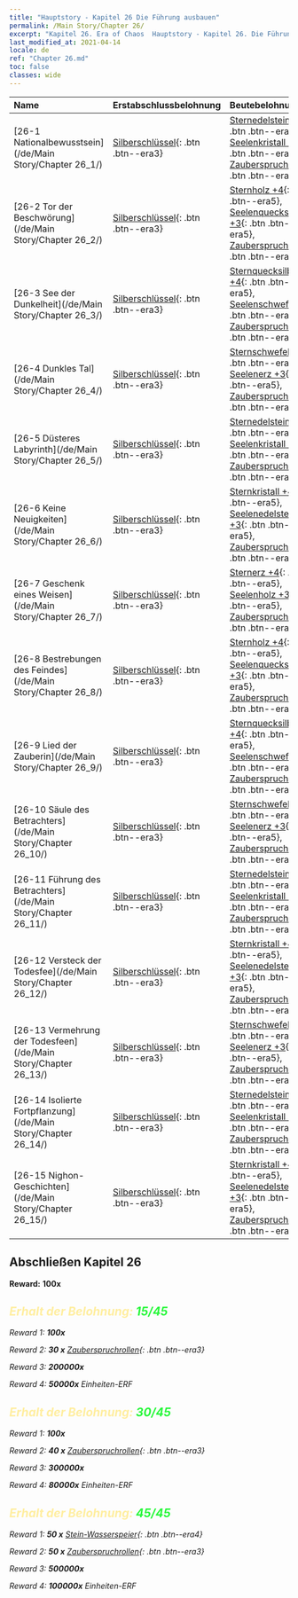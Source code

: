 ```yaml
---
title: "Hauptstory - Kapitel 26 Die Führung ausbauen"
permalink: /Main Story/Chapter 26/
excerpt: "Kapitel 26. Era of Chaos  Hauptstory - Kapitel 26. Die Führung ausbauen"
last_modified_at: 2021-04-14
locale: de
ref: "Chapter 26.md"
toc: false
classes: wide
---
```


  | Name |  Erstabschlussbelohnung | Beutebelohnung |
  |:------------|:------------|:------------| 
  | [26-1 Nationalbewusstsein](/de/Main Story/Chapter 26_1/) | [Silberschlüssel](/de/Items/con_693/){: .btn .btn--era3} | [Sternedelsteine +4](/de/Items/mat_93/){: .btn .btn--era5}, [Seelenkristall +3](/de/Items/mat_87/){: .btn .btn--era5}, [Zauberspruchrollen](/de/Items/con_694/){: .btn .btn--era3} |
  | [26-2 Tor der Beschwörung](/de/Main Story/Chapter 26_2/) | [Silberschlüssel](/de/Items/con_693/){: .btn .btn--era3} | [Sternholz +4](/de/Items/mat_90/){: .btn .btn--era5}, [Seelenquecksilber +3](/de/Items/mat_84/){: .btn .btn--era5}, [Zauberspruchrollen](/de/Items/con_694/){: .btn .btn--era3} |
  | [26-3 See der Dunkelheit](/de/Main Story/Chapter 26_3/) | [Silberschlüssel](/de/Items/con_693/){: .btn .btn--era3} | [Sternquecksilber +4](/de/Items/mat_91/){: .btn .btn--era5}, [Seelenschwefel +3](/de/Items/mat_85/){: .btn .btn--era5}, [Zauberspruchrollen](/de/Items/con_694/){: .btn .btn--era3} |
  | [26-4 Dunkles Tal](/de/Main Story/Chapter 26_4/) | [Silberschlüssel](/de/Items/con_693/){: .btn .btn--era3} | [Sternschwefel +4](/de/Items/mat_92/){: .btn .btn--era5}, [Seelenerz +3](/de/Items/mat_82/){: .btn .btn--era5}, [Zauberspruchrollen](/de/Items/con_694/){: .btn .btn--era3} |
  | [26-5 Düsteres Labyrinth](/de/Main Story/Chapter 26_5/) | [Silberschlüssel](/de/Items/con_693/){: .btn .btn--era3} | [Sternedelsteine +4](/de/Items/mat_93/){: .btn .btn--era5}, [Seelenkristall +3](/de/Items/mat_87/){: .btn .btn--era5}, [Zauberspruchrollen](/de/Items/con_694/){: .btn .btn--era3} |
  | [26-6 Keine Neuigkeiten](/de/Main Story/Chapter 26_6/) | [Silberschlüssel](/de/Items/con_693/){: .btn .btn--era3} | [Sternkristall +4](/de/Items/mat_94/){: .btn .btn--era5}, [Seelenedelsteine +3](/de/Items/mat_86/){: .btn .btn--era5}, [Zauberspruchrollen](/de/Items/con_694/){: .btn .btn--era3} |
  | [26-7 Geschenk eines Weisen](/de/Main Story/Chapter 26_7/) | [Silberschlüssel](/de/Items/con_693/){: .btn .btn--era3} | [Sternerz +4](/de/Items/mat_89/){: .btn .btn--era5}, [Seelenholz +3](/de/Items/mat_83/){: .btn .btn--era5}, [Zauberspruchrollen](/de/Items/con_694/){: .btn .btn--era3} |
  | [26-8 Bestrebungen des Feindes](/de/Main Story/Chapter 26_8/) | [Silberschlüssel](/de/Items/con_693/){: .btn .btn--era3} | [Sternholz +4](/de/Items/mat_90/){: .btn .btn--era5}, [Seelenquecksilber +3](/de/Items/mat_84/){: .btn .btn--era5}, [Zauberspruchrollen](/de/Items/con_694/){: .btn .btn--era3} |
  | [26-9 Lied der Zauberin](/de/Main Story/Chapter 26_9/) | [Silberschlüssel](/de/Items/con_693/){: .btn .btn--era3} | [Sternquecksilber +4](/de/Items/mat_91/){: .btn .btn--era5}, [Seelenschwefel +3](/de/Items/mat_85/){: .btn .btn--era5}, [Zauberspruchrollen](/de/Items/con_694/){: .btn .btn--era3} |
  | [26-10 Säule des Betrachters](/de/Main Story/Chapter 26_10/) | [Silberschlüssel](/de/Items/con_693/){: .btn .btn--era3} | [Sternschwefel +4](/de/Items/mat_92/){: .btn .btn--era5}, [Seelenerz +3](/de/Items/mat_82/){: .btn .btn--era5}, [Zauberspruchrollen](/de/Items/con_694/){: .btn .btn--era3} |
  | [26-11 Führung des Betrachters](/de/Main Story/Chapter 26_11/) | [Silberschlüssel](/de/Items/con_693/){: .btn .btn--era3} | [Sternedelsteine +4](/de/Items/mat_93/){: .btn .btn--era5}, [Seelenkristall +3](/de/Items/mat_87/){: .btn .btn--era5}, [Zauberspruchrollen](/de/Items/con_694/){: .btn .btn--era3} |
  | [26-12 Versteck der Todesfee](/de/Main Story/Chapter 26_12/) | [Silberschlüssel](/de/Items/con_693/){: .btn .btn--era3} | [Sternkristall +4](/de/Items/mat_94/){: .btn .btn--era5}, [Seelenedelsteine +3](/de/Items/mat_86/){: .btn .btn--era5}, [Zauberspruchrollen](/de/Items/con_694/){: .btn .btn--era3} |
  | [26-13 Vermehrung der Todesfeen](/de/Main Story/Chapter 26_13/) | [Silberschlüssel](/de/Items/con_693/){: .btn .btn--era3} | [Sternschwefel +4](/de/Items/mat_92/){: .btn .btn--era5}, [Seelenerz +3](/de/Items/mat_82/){: .btn .btn--era5}, [Zauberspruchrollen](/de/Items/con_694/){: .btn .btn--era3} |
  | [26-14 Isolierte Fortpflanzung](/de/Main Story/Chapter 26_14/) | [Silberschlüssel](/de/Items/con_693/){: .btn .btn--era3} | [Sternedelsteine +4](/de/Items/mat_93/){: .btn .btn--era5}, [Seelenkristall +3](/de/Items/mat_87/){: .btn .btn--era5}, [Zauberspruchrollen](/de/Items/con_694/){: .btn .btn--era3} |
  | [26-15 Nighon-Geschichten](/de/Main Story/Chapter 26_15/) | [Silberschlüssel](/de/Items/con_693/){: .btn .btn--era3} | [Sternkristall +4](/de/Items/mat_94/){: .btn .btn--era5}, [Seelenedelsteine +3](/de/Items/mat_86/){: .btn .btn--era5}, [Zauberspruchrollen](/de/Items/con_694/){: .btn .btn--era3} |


## Abschließen Kapitel 26

 **Reward:**  **100x** <i class="fas fa-gem"/>



## <span style="color: #ffeea0">Erhalt der Belohnung: </span><span style="color: #27f73a">15/45</span>

 Reward 1:  **100x** <i class="fas fa-gem"/>

 Reward 2: **30 x** [Zauberspruchrollen](/de/Items/con_694/){: .btn .btn--era3}

 Reward 3:  **200000x** <i class="fas fa-coins"/>

 Reward 4:  **50000x** Einheiten-ERF



## <span style="color: #ffeea0">Erhalt der Belohnung: </span><span style="color: #27f73a">30/45</span>

 Reward 1:  **100x** <i class="fas fa-gem"/>

 Reward 2: **40 x** [Zauberspruchrollen](/de/Items/con_694/){: .btn .btn--era3}

 Reward 3:  **300000x** <i class="fas fa-coins"/>

 Reward 4:  **80000x** Einheiten-ERF



## <span style="color: #ffeea0">Erhalt der Belohnung: </span><span style="color: #27f73a">45/45</span>

 Reward 1: **50 x** [Stein-Wasserspeier](/de/Items/unt_236/){: .btn .btn--era4}

 Reward 2: **50 x** [Zauberspruchrollen](/de/Items/con_694/){: .btn .btn--era3}

 Reward 3:  **500000x** <i class="fas fa-coins"/>

 Reward 4:  **100000x** Einheiten-ERF

